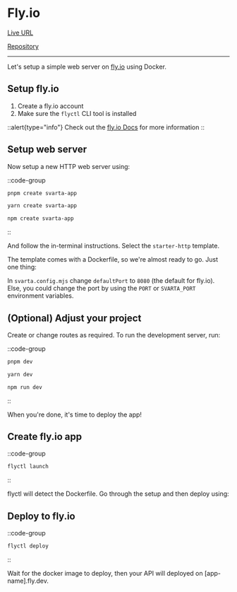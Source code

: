 # Fly.io

[Live URL](https://hellosvarta.fly.dev/)

[Repository](https://github.com/svartajs/example-flyio-starter/)

---

Let's setup a simple web server on [fly.io](https://fly.io/) using Docker.

## Setup fly.io

1. Create a fly.io account
2. Make sure the `flyctl` CLI tool is installed

::alert{type="info"}
Check out the [fly.io Docs](https://fly.io/docs/hands-on/install-flyctl/) for more information
::

## Setup web server

Now setup a new HTTP web server using:

::code-group

```bash [pnpm]
pnpm create svarta-app
```

```bash [yarn]
yarn create svarta-app
```

```bash [npm]
npm create svarta-app
```

::

And follow the in-terminal instructions. Select the `starter-http` template.

The template comes with a Dockerfile, so we're almost ready to go. Just one thing:

In `svarta.config.mjs` change `defaultPort` to `8080` (the default for fly.io). Else, you could change the port by using the `PORT` or `SVARTA_PORT` environment variables.

## (Optional) Adjust your project

Create or change routes as required. To run the development server, run:

::code-group

```bash [pnpm]
pnpm dev
```

```bash [yarn]
yarn dev
```

```bash [npm]
npm run dev
```

::

When you're done, it's time to deploy the app!

## Create fly.io app

::code-group

```bash [terminal]
flyctl launch
```

::

flyctl will detect the Dockerfile. Go through the setup and then deploy using:

## Deploy to fly.io

::code-group

```bash [terminal]
flyctl deploy
```

::

Wait for the docker image to deploy, then your API will deployed on \[app-name\].fly.dev.
